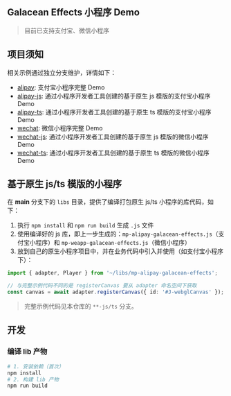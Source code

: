 ## Galacean Effects 小程序 Demo

> 目前已支持支付宝、微信小程序

## 项目须知

相关示例通过独立分支维护，详情如下：

- [alipay](/../../tree/alipay): 支付宝小程序完整 Demo
- [alipay-js](/../../tree/alipay-js): 通过小程序开发者工具创建的基于原生 js 模版的支付宝小程序 Demo
- [alipay-ts](/../../tree/alipay-ts): 通过小程序开发者工具创建的基于原生 ts 模版的支付宝小程序 Demo
- [wechat](/../../tree/wechat): 微信小程序完整 Demo
- [wechat-js](/../../tree/wechat-js): 通过小程序开发者工具创建的基于原生 js 模版的微信小程序 Demo
- [wechat-ts](/../../tree/wechat-ts): 通过小程序开发者工具创建的基于原生 ts 模版的微信小程序 Demo

## 基于原生 js/ts 模版的小程序

在 **main** 分支下的 `libs` 目录，提供了编译打包原生 js/ts 小程序的库代码，如下：

1. 执行 `npm install` 和 `npm run build` 生成 `.js` 文件
2. 使用编译好的 js 库，即上一步生成的：`mp-alipay-galacean-effects.js`（支付宝小程序）和 `mp-weapp-galacean-effects.js`（微信小程序）
3. 放到自己的原生小程序项目中，并在业务代码中引入并使用（如支付宝小程序下）：
``` ts
import { adapter, Player } from '~/libs/mp-alipay-galacean-effects';

// 与完整示例代码不同的是 registerCanvas 要从 adapter 命名空间下获取
const canvas = await adapter.registerCanvas({ id: '#J-webglCanvas' });
```

> 完整示例代码见本仓库的 `**-js/ts` 分支。

## 开发

### 编译 lib 产物

``` bash
# 1. 安装依赖（首次）
npm install
# 2. 构建 lib 产物
npm run build
```
